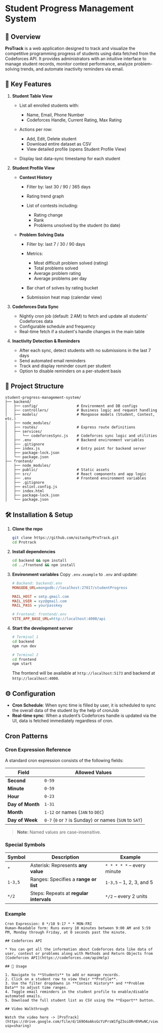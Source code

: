 # Student Progress Management System

## 📖 Overview

**ProTrack** is a web application designed to track and visualize the competitive programming progress of students using data fetched from the Codeforces API. It provides administrators with an intuitive interface to manage student records, monitor contest performance, analyze problem-solving trends, and automate inactivity reminders via email.

## 🔑 Key Features

1. **Student Table View**

   * List all enrolled students with:

     * Name, Email, Phone Number
     * Codeforces Handle, Current Rating, Max Rating
   * Actions per row:

     * Add, Edit, Delete student
     * Download entire dataset as CSV
     * View detailed profile (opens Student Profile View)
   * Display last data-sync timestamp for each student

2. **Student Profile View**

   * **Contest History**

     * Filter by: last 30 / 90 / 365 days
     * Rating trend graph
     * List of contests including:

       * Rating change
       * Rank
       * Problems unsolved by the student (to date)
   * **Problem Solving Data**

     * Filter by: last 7 / 30 / 90 days
     * Metrics:

       * Most difficult problem solved (rating)
       * Total problems solved
       * Average problem rating
       * Average problems per day
     * Bar chart of solves by rating bucket
     * Submission heat map (calendar view)

3. **Codeforces Data Sync**

   * Nightly cron job (default: 2 AM) to fetch and update all students' Codeforces data
   * Configurable schedule and frequency
   * Real-time fetch if a student's handle changes in the main table

4. **Inactivity Detection & Reminders**

   * After each sync, detect students with no submissions in the last 7 days
   * Send automated email reminders
   * Track and display reminder count per student
   * Option to disable reminders on a per-student basis

## 📂 Project Structure

```
student-progress-management-system/
├── backend/
│   ├── config/                  # Environment and DB configs
│   ├── controllers/             # Business logic and request handling
│   ├── models/                  # Mongoose models (Student, Contest, etc.)
│   ├── node_modules/
│   ├── routes/                  # Express route definitions
│   ├── services/
│   │   └── codeforcesSync.js    # Codeforces sync logic and utilities
│   ├── .env                     # Backend environment variables
│   ├── .gitignore
│   ├── index.js                 # Entry point for backend server
│   ├── package-lock.json
│   └── package.json
├── frontend/
│   ├── node_modules/
│   ├── public/                  # Static assets
│   ├── src/                     # React components and app logic
│   ├── .env                     # Frontend environment variables
│   ├── .gitignore
│   ├── eslint.config.js
│   ├── index.html
│   ├── package-lock.json
│   └── package.json

```

## 🛠️ Installation & Setup

1. **Clone the repo**

   ```bash
   git clone https://github.com/oitashg/ProTrack.git
   cd Protrack
   ```

2. **Install dependencies**

   ```bash
   cd backend && npm install
   cd ../frontend && npm install
   ```

3. **Environment variables** Copy `.env.example` to `.env` and update:

   ```ini
   # Backend: backend/.env
   MONGODB_URL=mongodb://localhost:27017/studentProgress
   
   MAIL_HOST = smtp.gmail.com
   MAIL_USER = xyz@gmail.com
   MAIL_PASS = yourpasskey

   # Frontend: frontend/.env
   VITE_APP_BASE_URL=http://localhost:4000/api
   ```

4. **Start the development server**

   ```bash
   # Terminal 1
   cd backend
   npm run dev

   # Terminal 2
   cd frontend
   npm start
   ```

   The frontend will be available at `http://localhost:5173` and backend at `http://localhost:4000`.

## ⚙️ Configuration

* **Cron Schedule**: When sync time is filled by user, it is scheduled to sync the overall data of the student
by the help of cronJob 
* **Real-time sync**: When a student’s Codeforces handle is updated via the UI, data is fetched immediately regardless of cron.

## Cron Patterns 

### Cron Expression Reference

A standard cron expression consists of the following fields:

| Field           | Allowed Values                                              |
|----------------|-------------------------------------------------------------|
| **Second**      | `0-59`                                                      |
| **Minute**      | `0-59`                                                      |
| **Hour**        | `0-23`                                                      |
| **Day of Month**| `1-31`                                                      |
| **Month**       | `1-12` or names (`JAN` to `DEC`)                            |
| **Day of Week** | `0-7` (`0` or `7` is Sunday) or names (`SUN` to `SAT`)      |

> **Note:** Named values are case-insensitive.

### Special Symbols

| Symbol     | Description                              | Example     |
|------------|------------------------------------------|-------------|
| `*`        | Asterisk: Represents **any value**       | `* * * * *` – every minute |
| `1-3,5`    | Ranges: Specifies a **range or list**     | `1-3,5` – 1, 2, 3, and 5   |
| `*/2`      | Steps: Repeats at **regular intervals**   | `*/2` – every 2 units      |

### Example

```cron
Cron Expression: 0 */10 9-17 * * MON-FRI
Human-Readable form: Runs every 10 minutes between 9:00 AM and 5:59 PM, Monday through Friday, at 0 seconds past the minute.

## Codeforces API

* You can get all the information about Codeforces data like data of user, contest or problems along with Methods and Return Objects from [Codeforces API](https://codeforces.com/apiHelp)

## 🧹 Usage

1. Navigate to **Students** to add or manage records.
2. Click on a student row to view their **Profile**.
3. Use the filter dropdowns in **Contest History** and **Problem Data** to adjust time ranges.
4. Toggle email reminders in the student profile to enable/disable automated emails.
5. Download the full student list as CSV using the **Export** button.

## Video Walkthrough

Watch the video here -> [ProTrack](https://drive.google.com/file/d/169O4oAksGcYzPrsW1fgZ3oiORr0hMuNC/view?usp=sharing)